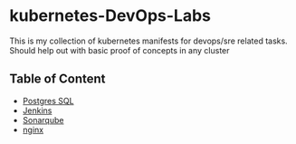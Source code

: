 # kubernetes-DevOps-Labs
This is my collection of kubernetes manifests for devops/sre related tasks. Should help out with basic proof of concepts in any cluster

## Table of Content <br>
* [Postgres SQL](/postgres)
* [Jenkins](/jenkins)
* [Sonarqube](/sonarqube)
* [nginx](/nginx)

